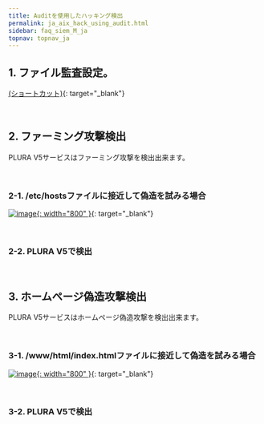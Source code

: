 ```yaml
---
title: Auditを使用したハッキング検出
permalink: ja_aix_hack_using_audit.html
sidebar: faq_siem_M_ja
topnav: topnav_ja
---
```


## 1. ファイル監査設定。 

[(ショートカット)](https://qubitsec.github.io/ja_chk_file_audit_log_set.html){: target="_blank"}

<br />

## 2. ファーミング攻撃検出
PLURA V5サービスはファーミング攻撃を検出出来ます。

<br />

### 2-1. /etc/hostsファイルに接近して偽造を試みる場合

[![image](/docs/images/Additianal/aix/1.png){: width="800" }](/docs/images/Additianal/aix/1.png){: target="_blank"}

<br />

### 2-2.  PLURA V5で検出

<!-- [![image](/docs/images/Additianal/aix/2.png){: width="800" }](/docs/images/Additianal/aix/2.png){: target="_blank"} -->

<br />

## 3. ホームページ偽造攻撃検出
PLURA V5サービスはホームページ偽造攻撃を検出出来ます。

<br />

### 3-1. /www/html/index.htmlファイルに接近して偽造を試みる場合

[![image](/docs/images/Additianal/aix/3.png){: width="800" }](/docs/images/Additianal/aix/3.png){: target="_blank"}

<br />

### 3-2. PLURA V5で検出

<!-- [![image](/docs/images/Additianal/aix/4.png){: width="800" }](/docs/images/Additianal/aix/4.png){: target="_blank"}-->